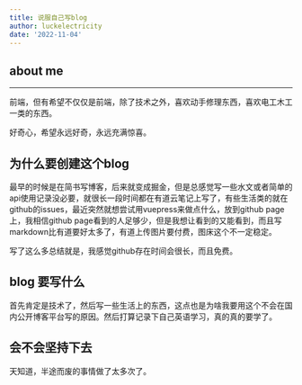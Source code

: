 ```yaml
---
title: 说服自己写blog
author: luckelectricity
date: '2022-11-04'
---
```


## about me
------------------

前端，但有希望不仅仅是前端，除了技术之外，喜欢动手修理东西，喜欢电工木工一类的东西。

好奇心，希望永远好奇，永远充满惊喜。

## 为什么要创建这个blog
最早的时候是在简书写博客，后来就变成掘金，但是总感觉写一些水文或者简单的api使用记录没必要，就很长一段时间都在有道云笔记上写了，有些生活类的就在github的issues，最近突然就想尝试用vuepress来做点什么，放到github page上，我相信github page看到的人足够少，但是我想让看到的又能看到，而且写markdown比有道要好太多了，有道上传图片要付费，图床这个不一定稳定。

写了这么多总结就是，我感觉github存在时间会很长，而且免费。

## blog 要写什么

首先肯定是技术了，然后写一些生活上的东西，这点也是为啥我要用这个不会在国内公开博客平台写的原因。然后打算记录下自己英语学习，真的真的要学了。

## 会不会坚持下去

天知道，半途而废的事情做了太多次了。
